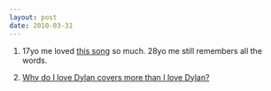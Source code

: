 ```yaml
---
layout: post
date: 2010-03-31
---
```


1. 17yo me loved [this song](https://genius.com/Train-meet-virginia-lyrics) so much. 28yo me still remembers all the words. 

2. [Why do I love Dylan covers more than I love Dylan?](https://www.youtube.com/watch?v=E8IigNPBHCE)

